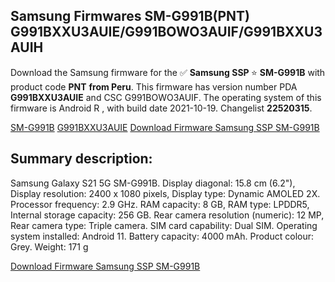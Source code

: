 <h2>Samsung Firmwares SM-G991B(PNT) G991BXXU3AUIE/G991BOWO3AUIF/G991BXXU3AUIH</h2>
Download the Samsung firmware for the ✅ <strong>Samsung SSP </strong> ⭐ <strong>SM-G991B</strong> with product code <strong>PNT</strong> <strong> from Peru</strong>. This firmware has version number PDA <strong>G991BXXU3AUIE</strong> and CSC G991BOWO3AUIF. The operating system of this firmware is Android R , with build date 2021-10-19. Changelist <strong>22520315</strong>.


[SM-G991B](https://samfirm.shop/samsung/model/SM-G991B)
[G991BXXU3AUIE](https://samfirm.shop/samsung/pda/G991BXXU3AUIE)
[Download Firmware Samsung SSP SM-G991B](https://samfirm.shop/samsung/firmware/466749)
<h2>Summary description:</h2>
<p>Samsung Galaxy S21 5G SM-G991B. Display diagonal: 15.8 cm (6.2"), Display resolution: 2400 x 1080 pixels, Display type: Dynamic AMOLED 2X. Processor frequency: 2.9 GHz. RAM capacity: 8 GB, RAM type: LPDDR5, Internal storage capacity: 256 GB. Rear camera resolution (numeric): 12 MP, Rear camera type: Triple camera. SIM card capability: Dual SIM. Operating system installed: Android 11. Battery capacity: 4000 mAh. Product colour: Grey. Weight: 171 g</p>


[Download Firmware Samsung SSP SM-G991B](https://samfirm.shop/samsung/firmware/466749)
